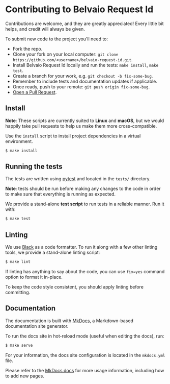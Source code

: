 # Contributing to Belvaio Request Id

Contributions are welcome, and they are greatly appreciated! Every little bit
helps, and credit will always be given.

To submit new code to the project you'll need to:

* Fork the repo.
* Clone your fork on your local computer: `git clone https://github.com/<username>/belvaio-request-id.git`.
* Install Belvaio Request Id locally and run the tests: `make install`, `make test`.
* Create a branch for your work, e.g. `git checkout -b fix-some-bug`.
* Remember to include tests and documentation updates if applicable.
* Once ready, push to your remote: `git push origin fix-some-bug`.
* [Open a Pull Request][pull-request].

## Install

**Note**: These scripts are currently suited to **Linux** and **macOS**, but we would happily take pull requests to help us make them more cross-compatible.

Use the `install` script to install project dependencies in a virtual environment.

```bash
$ make install
```

## Running the tests

The tests are written using [pytest] and located in the `tests/` directory.

**Note**: tests should be run before making any changes to the code in order to make sure that everything is running as expected.

We provide a stand-alone **test script** to run tests in a reliable manner. Run it with:

```bash
$ make test
```

## Linting

We use [Black][black] as a code formatter. To run it along with a few other linting tools, we provide a stand-alone linting script:

```bash
$ make lint
```

If linting has anything to say about the code, you can use `fix=yes` command option to format it in-place.

To keep the code style consistent, you should apply linting before committing.

## Documentation

The documentation is built with [MkDocs], a Markdown-based documentation site generator.

To run the docs site in hot-reload mode (useful when editing the docs), run:

```bash
$ make serve
```

For your information, the docs site configuration is located in the `mkdocs.yml` file.

Please refer to the [MkDocs docs][MkDocs] for more usage information, including how to add new pages.

[issues]: https://github.com/belvo-finance/belvaio-request-id/issues/new
[pull-request]: https://github.com/belvo-finance/belvaio-request-id/compare
[pytest]: https://docs.pytest.org
[pytest-cov]: https://github.com/pytest-dev/pytest-cov
[black]: https://github.com/psf/black
[MkDocs]: https://www.mkdocs.org
